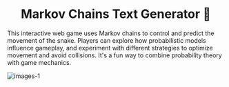<h1 align="center">Markov Chains Text Generator 🧠</h1>

This interactive web game uses Markov chains to control and predict the movement of the snake. Players can explore how probabilistic models influence gameplay, and experiment with different strategies to optimize movement and avoid collisions. It's a fun way to combine probability theory with game mechanics.

![images-1](https://github.com/user-attachments/assets/6bb7f25a-2964-4176-a58d-0acfc1379bfc)





